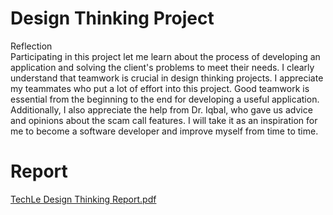 # Design Thinking Project
Reflection
<br>  Participating in this project let me learn about the process of developing an application and solving the client's problems to meet their needs. I clearly understand that teamwork is crucial in design thinking projects. I appreciate my teammates who put a lot of effort into this project. Good teamwork is essential from the beginning to the end for developing a useful application. Additionally, I also appreciate the help from Dr. Iqbal, who gave us advice and opinions about the scam call features. I will take it as an inspiration for me to become a software developer and improve myself from time to time. </br>

# Report
[TechLe Design Thinking Report.pdf](https://github.com/miqbaltariq/SECP1513/files/14053993/TechLe.Design.Thinking.Report.pdf)
